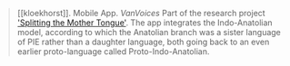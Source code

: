 > [[kloekhorst]].
> Mobile App. 
> *VanVoices*
>  Part of the research project ['Splitting the Mother Tongue'](http://www.kloekhorst.nl/SplittingTheMotherTongue.html). The app integrates the Indo-Anatolian model, according to which the Anatolian branch was a sister language of PIE rather than a daughter language, both going back to an even earlier proto-language called Proto-Indo-Anatolian.